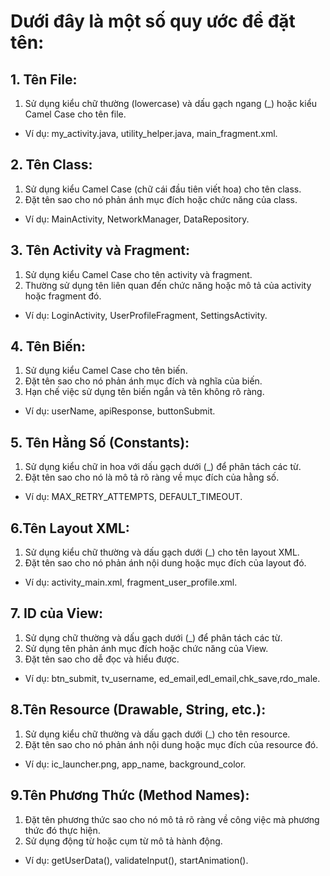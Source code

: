 # Dưới đây là một số quy ước để đặt tên:

## 1. Tên File:
1. Sử dụng kiểu chữ thường (lowercase) và dấu gạch ngang (_) hoặc kiểu Camel Case cho tên file.
* Ví dụ: my_activity.java, utility_helper.java, main_fragment.xml.

## 2. Tên Class:
1. Sử dụng kiểu Camel Case (chữ cái đầu tiên viết hoa) cho tên class.
2. Đặt tên sao cho nó phản ánh mục đích hoặc chức năng của class.
* Ví dụ: MainActivity, NetworkManager, DataRepository.

## 3. Tên Activity và Fragment:
1. Sử dụng kiểu Camel Case cho tên activity và fragment.
2. Thường sử dụng tên liên quan đến chức năng hoặc mô tả của activity hoặc fragment đó.
* Ví dụ: LoginActivity, UserProfileFragment, SettingsActivity.

## 4. Tên Biến:
1. Sử dụng kiểu Camel Case cho tên biến.
2. Đặt tên sao cho nó phản ánh mục đích và nghĩa của biến.
3. Hạn chế việc sử dụng tên biến ngắn và tên không rõ ràng.
* Ví dụ: userName, apiResponse, buttonSubmit.

## 5. Tên Hằng Số (Constants):
1. Sử dụng kiểu chữ in hoa với dấu gạch dưới (_) để phân tách các từ.
2. Đặt tên sao cho nó là mô tả rõ ràng về mục đích của hằng số.
* Ví dụ: MAX_RETRY_ATTEMPTS, DEFAULT_TIMEOUT.

## 6.Tên Layout XML:
1. Sử dụng kiểu chữ thường và dấu gạch dưới (_) cho tên layout XML.
2. Đặt tên sao cho nó phản ánh nội dung hoặc mục đích của layout đó.
* Ví dụ: activity_main.xml, fragment_user_profile.xml.

## 7. ID của View:
1. Sử dụng chữ thường và dấu gạch dưới (_) để phân tách các từ.
2. Sử dụng tên phản ánh mục đích hoặc chức năng của View.
3. Đặt tên sao cho dễ đọc và hiểu được.
* Ví dụ: btn_submit, tv_username, ed_email,edl_email,chk_save,rdo_male.

## 8.Tên Resource (Drawable, String, etc.):
1. Sử dụng kiểu chữ thường và dấu gạch dưới (_) cho tên resource.
2. Đặt tên sao cho nó phản ánh nội dung hoặc mục đích của resource đó.
* Ví dụ: ic_launcher.png, app_name, background_color.

## 9.Tên Phương Thức (Method Names):
1. Đặt tên phương thức sao cho nó mô tả rõ ràng về công việc mà phương thức đó thực hiện.
2. Sử dụng động từ hoặc cụm từ mô tả hành động.
* Ví dụ: getUserData(), validateInput(), startAnimation().
